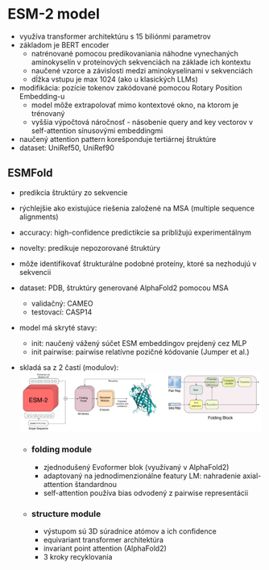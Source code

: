 # ESM-2 model
* využíva transformer architektúru s 15 biliónmi parametrov
* základom je BERT encoder 
  * natrénované pomocou predikovaniania náhodne vynechaných aminokyselín v proteínových sekvenciách na základe ich kontextu
  * naučené vzorce a závislosti medzi aminokyselinami v sekvenciách
  * dĺžka vstupu je max 1024 (ako u klasických LLMs)
* modifikácia: pozície tokenov zakódované pomocou Rotary Position Embedding-u 
  * model môže extrapolovať mimo kontextové okno, na ktorom je trénovaný 
  * vyššia výpočtová náročnosť - násobenie query and key vectorov v self-attention sínusovými embeddingmi
* naučený attention pattern korešponduje tertiárnej štruktúre
* dataset: UniRef50, UniRef90

## ESMFold
* predikcia štruktúry zo sekvencie
* rýchlejšie ako existujúce riešenia založené na MSA (multiple sequence alignments)
* accuracy: high-confidence predictikcie sa približujú experimentálnym  
* novelty: predikuje nepozorované štruktúry
* môže identifikovať štrukturálne podobné proteíny, ktoré sa nezhodujú v sekvencii
* dataset: PDB, štruktúry generované AlphaFold2 pomocou MSA
  * validačný: CAMEO
  * testovací: CASP14
* model má skryté stavy:
  * init: naučený vážený súčet ESM embeddingov prejdený cez MLP
  * init pairwise: pairwise relatívne pozičné kódovanie (Jumper et al.)

* skladá sa z 2 častí (modulov):
  ![ESM](ESM.png)
  * ### folding module
    - zjednodušený Evoformer blok (využívaný v AlphaFold2)
    - adaptovaný na jednodimenzionálne featury LM: nahradenie axial-attention štandardnou
    - self-attention používa bias odvodený z pairwise representácii
  * ### structure module
    - výstupom sú 3D súradnice atómov a ich confidence
    - equivariant transformer architektúra 
    - invariant point attention (AlphaFold2)
    - 3 kroky recyklovania
